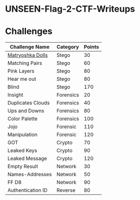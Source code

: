 # UNSEEN-Flag-2-CTF-Writeups
# Challenges
| Challenge Name | Category | Points  |
|----------------------|------------|-----|
| [Matryoshka Dolls](./Stego/MatryoshkaDolls.md)     | Stego      | 30  |
| Matching Pairs       | Stego      | 60  |
| Pink Layers          | Stego      | 80  |
| Hear me out          | Stego      | 80  |
| Blind                | Stego      | 170 |
| Insight              | Forensics  | 20  |
| Duplicates Clouds    | Forensics  | 40  |
| Ups and Downs        | Forensics  | 80  |
| Color Palette        | Forensics  | 100 |
| Jojo                 | Forensic   | 110 |
| Manipulation         | Forensic   | 120 |
| GOT                  | Crypto     | 70  |
| Leaked Keys          | Crypto     | 90  |
| Leaked Message       | Crypto     | 120 |
| Empty Result         | Network    | 30  |
| Names-Addresses      | Network    | 50  |
| FF D8                | Network    | 90  |
| Authentication ID    | Reverse    | 80  |
